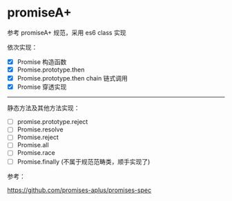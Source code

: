 # promiseA+

参考 promiseA+ 规范，采用 es6 class 实现

依次实现：

- [x] Promise 构造函数
- [x] Promise.prototype.then
- [x] Promise.prototype.then chain 链式调用
- [x] Promise 穿透实现

------

静态方法及其他方法实现：

- [ ] promise.prototype.reject
- [ ] Promise.resolve
- [ ] Promise.reject
- [ ] Promise.all
- [ ] Promise.race
- [ ] Promise.finally (不属于规范范畴类，顺手实现了)

参考：

https://github.com/promises-aplus/promises-spec

